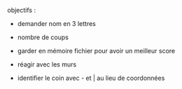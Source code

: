 objectifs :

- demander nom en 3 lettres
- nombre de coups
- garder en mémoire fichier pour avoir un meilleur score

- réagir avec les murs
- identifier le coin avec - et | au lieu de coordonnées
